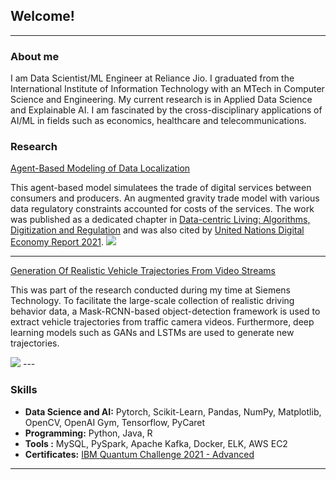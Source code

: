 ## Welcome!

---

### About me

I am Data Scientist/ML Engineer at Reliance Jio.  I graduated from the International Institute of Information Technology with an MTech in Computer Science and Engineering.
My current research is in Applied Data Science and Explainable AI. I am fascinated by the cross-disciplinary applications of AI/ML in fields such as economics, healthcare and telecommunications.

### Research

[Agent-Based Modeling of Data Localization](https://doi.org/10.1016/j.telpol.2020.102022)

This agent-based model simulatees the trade of digital services between consumers and producers.
An augmented gravity trade model with various data regulatory constraints accounted for costs of the services.
The work was published as a dedicated chapter in [Data-centric Living: Algorithms, Digitization and Regulation](http://dx.doi.org/10.4324/9781003093442-12) and was also cited by [United Nations Digital Economy Report 2021](https://unctad.org/webflyer/digital-economy-report-2021).
<img src="/images/ABM.JPG?raw=true"/>

---
[Generation Of Realistic Vehicle Trajectories From Video Streams]("pdf/Siemens_Research.pdf")

This was part of the research conducted during my time at Siemens Technology.
To facilitate the large-scale collection of realistic driving behavior data,  a Mask-RCNN-based object-detection framework is used to extract vehicle trajectories from traffic camera videos.  Furthermore,  deep learning models such as GANs and LSTMs are used to generate new trajectories.

<img src="/images/ABM.JPG?raw=true"/>
---

### Skills

- **Data Science and AI:** Pytorch, Scikit-Learn, Pandas, NumPy, Matplotlib, OpenCV, OpenAI Gym, Tensorflow, PyCaret
- **Programming:** Python, Java, R
- **Tools :** MySQL, PySpark, Apache Kafka, Docker, ELK, AWS EC2 
- **Certificates:** [IBM Quantum Challenge 2021 - Advanced](https://www.credly.com/badges/cd92b338-bb42-489e-8406-3ca1dd3e30e3?source=linked_in_profile)

---
